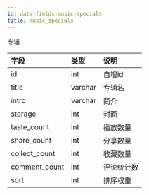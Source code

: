 ```yaml
---
id: data-fields-music-specials
title: music_specials
---
```


专辑

| 字段 | 类型 | 说明 |
| :- | :- | :- |
| id | int | 自增id |
| title | varchar | 专辑名 |
| intro | varchar | 简介 |
| storage | int | 封面 |
| taste_count | int | 播放数量 |
| share_count | int | 分享数量 |
| collect_count | int | 收藏数量 |
| comment_count | int | 评论统计数 |
| sort | int | 排序权重 |
